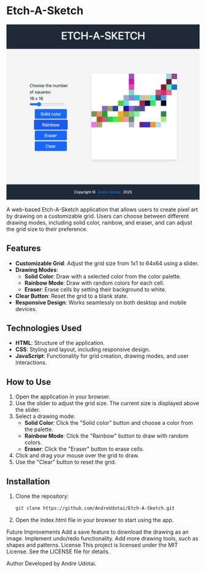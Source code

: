 # Etch-A-Sketch

<img alt="Etch-A-Sketch Screenshot" src="images/etch-a-sketch.png">

A web-based Etch-A-Sketch application that allows users to create pixel art by drawing on a customizable grid. Users can choose between different drawing modes, including solid color, rainbow, and eraser, and can adjust the grid size to their preference.

## Features

- **Customizable Grid**: Adjust the grid size from 1x1 to 64x64 using a slider.
- **Drawing Modes**:
  - **Solid Color**: Draw with a selected color from the color palette.
  - **Rainbow Mode**: Draw with random colors for each cell.
  - **Eraser**: Erase cells by setting their background to white.
- **Clear Button**: Reset the grid to a blank state.
- **Responsive Design**: Works seamlessly on both desktop and mobile devices.

## Technologies Used

- **HTML**: Structure of the application.
- **CSS**: Styling and layout, including responsive design.
- **JavaScript**: Functionality for grid creation, drawing modes, and user interactions.

## How to Use

1. Open the application in your browser.
2. Use the slider to adjust the grid size. The current size is displayed above the slider.
3. Select a drawing mode:
   - **Solid Color**: Click the "Solid color" button and choose a color from the palette.
   - **Rainbow Mode**: Click the "Rainbow" button to draw with random colors.
   - **Eraser**: Click the "Eraser" button to erase cells.
4. Click and drag your mouse over the grid to draw.
5. Use the "Clear" button to reset the grid.

## Installation

1. Clone the repository:
   ```bash
   git clone https://github.com/AndreUdotai/Etch-A-Sketch.git

2. Open the index.html file in your browser to start using the app.


Future Improvements
Add a save feature to download the drawing as an image.
Implement undo/redo functionality.
Add more drawing tools, such as shapes and patterns.
License
This project is licensed under the MIT License. See the LICENSE file for details.

Author
Developed by Andre Udotai.